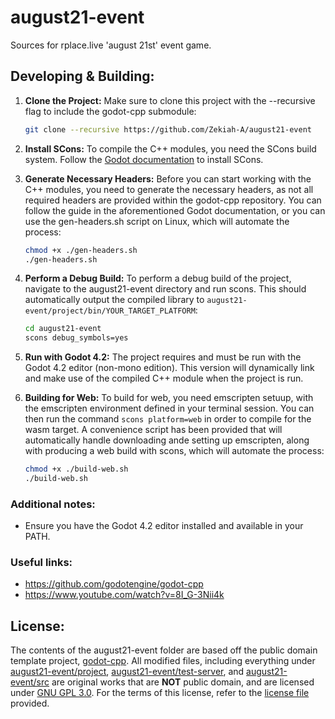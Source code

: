 # august21-event
Sources for rplace.live 'august 21st' event game.


## Developing & Building:
1. **Clone the Project:**
Make sure to clone this project with the --recursive flag to include the godot-cpp submodule:
   ```bash
   git clone --recursive https://github.com/Zekiah-A/august21-event
   ```

2. **Install SCons:**
To compile the C++ modules, you need the SCons build system. Follow the 
[Godot documentation](https://docs.godotengine.org/en/stable/tutorials/scripting/gdextension/gdextension_cpp_example.html)
to install SCons.

3. **Generate Necessary Headers:**
Before you can start working with the C++ modules, you need to generate the necessary headers,
as not all required headers are provided within the godot-cpp repository.
You can follow the guide in the aforementioned Godot documentation,
or you can use the gen-headers.sh script on Linux, which will automate the process:
   ```bash
   chmod +x ./gen-headers.sh
   ./gen-headers.sh
   ```

4. **Perform a Debug Build:**
To perform a debug build of the project, navigate to the august21-event directory and run scons.
This should automatically output the compiled library to `august21-event/project/bin/YOUR_TARGET_PLATFORM`:
   ```bash
   cd august21-event
   scons debug_symbols=yes
   ```

5. **Run with Godot 4.2:**
The project requires and must be run with the Godot 4.2 editor (non-mono edition).
This version will dynamically link and make use of the compiled C++ module when the project is run.

6. **Building for Web:**
To build for web, you need emscripten setuup, with the emscripten environment defined in your terminal
session. You can then run the command `scons platform=web` in order to compile for the wasm target. A
convenience script has been provided that will automatically handle downloading ande setting up emscripten,
along with producing a web build with scons, which will automate the process:
   ```bash
   chmod +x ./build-web.sh
   ./build-web.sh
   ```

### Additional notes:
- Ensure you have the Godot 4.2 editor installed and available in your PATH.

### Useful links:
 - https://github.com/godotengine/godot-cpp
 - https://www.youtube.com/watch?v=8I_G-3Nii4k


## License:
The contents of the august21-event folder are based off the public domain template
project, [godot-cpp](https://github.com/godotengine/godot-cpp). All modified files,
including everything under [august21-event/project](./august21-event/godot),
[august21-event/test-server](./august21-event/server), and
[august21-event/src](./august21-event/src) are original works that are **NOT** public
domain, and are licensed under [GNU GPL 3.0](https://www.gnu.org/licenses/gpl-3.0.en.html).
For the terms of this license, refer to the [license file](./LICENSE) provided.
